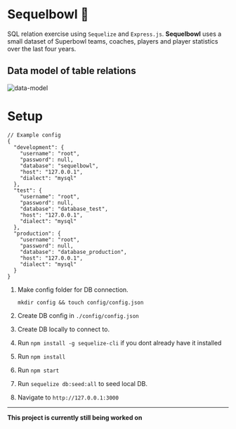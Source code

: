 # Sequelbowl :football:

SQL relation exercise using `Sequelize` and `Express.js`.  **Sequelbowl** uses a small dataset of Superbowl teams, coaches, players and player statistics over the last four years.


__Data model of table relations__
---
![data-model](https://s3-us-west-2.amazonaws.com/rndm-img/sequelbowl_data_model.png)

# Setup

```
// Example config
{
  "development": {
    "username": "root",
    "password": null,
    "database": "sequelbowl",
    "host": "127.0.0.1",
    "dialect": "mysql"
  },
  "test": {
    "username": "root",
    "password": null,
    "database": "database_test",
    "host": "127.0.0.1",
    "dialect": "mysql"
  },
  "production": {
    "username": "root",
    "password": null,
    "database": "database_production",
    "host": "127.0.0.1",
    "dialect": "mysql"
  }
}
```
1. Make config folder for DB connection.

   `mkdir config && touch config/config.json`
2. Create DB config in `./config/config.json`

3. Create DB locally to connect to.
4. Run `npm install -g sequelize-cli` if you dont already have it installed
5. Run `npm install`
6. Run `npm start`
7. Run `sequelize db:seed:all` to seed local DB.
8. Navigate to `http://127.0.0.1:3000`

----
**This project is currently still being worked on**


